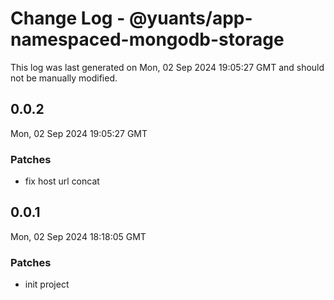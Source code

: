 # Change Log - @yuants/app-namespaced-mongodb-storage

This log was last generated on Mon, 02 Sep 2024 19:05:27 GMT and should not be manually modified.

## 0.0.2
Mon, 02 Sep 2024 19:05:27 GMT

### Patches

- fix host url concat

## 0.0.1
Mon, 02 Sep 2024 18:18:05 GMT

### Patches

- init project

